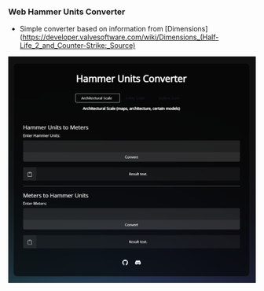 ### Web Hammer Units Converter

- Simple converter based on information from [Dimensions](https://developer.valvesoftware.com/wiki/Dimensions_(Half-Life_2_and_Counter-Strike:_Source)

![Alt text](https://raw.githubusercontent.com/ESSTX/hammer-units-converter/main/screen.png?raw=true "screenshot")
